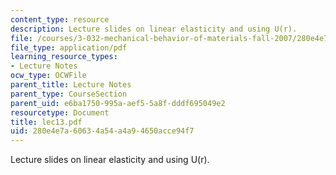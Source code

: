 ```yaml
---
content_type: resource
description: Lecture slides on linear elasticity and using U(r).
file: /courses/3-032-mechanical-behavior-of-materials-fall-2007/280e4e7a60634a54a4a94650acce94f7_lec13.pdf
file_type: application/pdf
learning_resource_types:
- Lecture Notes
ocw_type: OCWFile
parent_title: Lecture Notes
parent_type: CourseSection
parent_uid: e6ba1750-995a-aef5-5a8f-dddf695049e2
resourcetype: Document
title: lec13.pdf
uid: 280e4e7a-6063-4a54-a4a9-4650acce94f7
---
```

Lecture slides on linear elasticity and using U(r).

